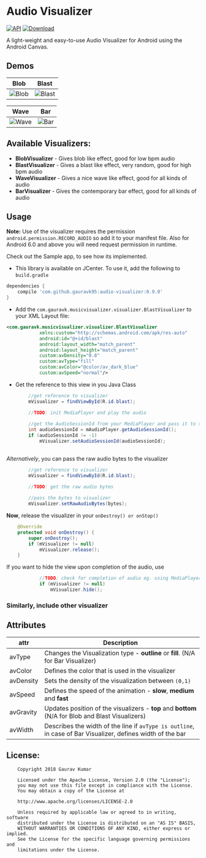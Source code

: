 # Audio Visualizer
[![API](https://img.shields.io/badge/API-14%2B-brightgreen.svg?style=flat)](https://android-arsenal.com/api?level=14)  [![Download](https://api.bintray.com/packages/gauravk95/maven-repo/audio-visualizer/images/download.svg?version=0.9.0) ](https://bintray.com/gauravk95/maven-repo/audio-visualizer/0.9.0/link)

A light-weight and easy-to-use Audio Visualizer for Android using the Android Canvas. 

## Demos
| Blob          | Blast           |
| ------------- |:-------------:| 
| ![Blob](https://raw.githubusercontent.com/gauravk95/audio-visualizer-android/master/samplegif/blob_sample.gif) |![Blast](https://raw.githubusercontent.com/gauravk95/audio-visualizer-android/master/samplegif/blast_sample.gif)|

| Wave          | Bar           |
| ------------- |:-------------:| 
| ![Wave](https://raw.githubusercontent.com/gauravk95/audio-visualizer-android/master/samplegif/wave_sample.gif) |![Bar](https://raw.githubusercontent.com/gauravk95/audio-visualizer-android/master/samplegif/bar_sample.gif)|

## Available Visualizers:
* **BlobVisualizer** - Gives blob like effect, good for low bpm audio
* **BlastVisualizer** - Gives a blast like effect, very random, good for high bpm audio
* **WaveVisualizer** - Gives a nice wave like effect, good for all kinds of audio
* **BarVisualizer** - Gives the contemporary bar effect, good for all kinds of audio

## Usage

**Note:** Use of the visualizer requires the permission `android.permission.RECORD_AUDIO` so add it to your manifest file. Also for Android 6.0 and above you will need request permission in runtime.

Check out the Sample app, to see how its implemented.

* This library is available on JCenter. To use it, add the following to `build.gradle`
```gradle
dependencies {
    compile 'com.github.gauravk95:audio-visualizer:0.9.0'
}
```
* Add the `com.gauravk.musicvisualizer.visualizer.BlastVisualizer` to your XML Layout file:
```xml
<com.gauravk.musicvisualizer.visualizer.BlastVisualizer
            xmlns:custom="http://schemas.android.com/apk/res-auto"
            android:id="@+id/blast"
            android:layout_width="match_parent"
            android:layout_height="match_parent"
            custom:avDensity="0.8"
            custom:avType="fill"
            custom:avColor="@color/av_dark_blue"
            custom:avSpeed="normal"/>
```
* Get the reference to this view in you Java Class
```java
        //get reference to visualizer
        mVisualizer = findViewById(R.id.blast);

        //TODO: init MediaPlayer and play the audio
        
        //get the AudioSessionId from your MediaPlayer and pass it to the visualizer
        int audioSessionId = mAudioPlayer.getAudioSessionId();
        if (audioSessionId != -1)
            mVisualizer.setAudioSessionId(audioSessionId);
        
```
*Alternatively*, you can pass the raw audio bytes to the visualizer
```java
        //get reference to visualizer
        mVisualizer = findViewById(R.id.blast);

        //TODO: get the raw audio bytes
        
        //pass the bytes to visualizer
        mVisualizer.setRawAudioBytes(bytes);
```
**Now**, release the visualizer in your `onDestroy() or onStop()`
```java
    @Override
    protected void onDestroy() {
        super.onDestroy();
        if (mVisualizer != null)
            mVisualizer.release();
    }
```
If you want to hide the view upon completion of the audio, use
```java
            //TODO: check for completion of audio eg. using MediaPlayer.OnCompletionListener()
            if (mVisualizer != null)
                mVisualizer.hide();
```

### Similarly, include other visualizer

## Attributes
| **attr**      | **Description**         |
| ------------- | ------------- | 
| avType     | Changes the Visualization type - **outline** or **fill**. (N/A for Bar Visualizer) | 
| avColor     | Defines the color that is used in the visualizer | 
| avDensity     | Sets the density of the visualization between `(0,1)` | 
| avSpeed     | Defines the speed of the animation - **slow**, **medium** and **fast** | 
| avGravity     | Updates position of the visualizers - **top** and **bottom** (N/A for Blob and Blast Visualizers) | 
| avWidth     | Describes the width of the line if `avType is outline`, in case of Bar Visualizer, defines width of the bar  | 

## License:
```
    Copyright 2018 Gaurav Kumar

    Licensed under the Apache License, Version 2.0 (the "License");
    you may not use this file except in compliance with the License.
    You may obtain a copy of the License at

    http://www.apache.org/licenses/LICENSE-2.0

    Unless required by applicable law or agreed to in writing, software
    distributed under the License is distributed on an "AS IS" BASIS,
    WITHOUT WARRANTIES OR CONDITIONS OF ANY KIND, either express or implied.
    See the License for the specific language governing permissions and
    limitations under the License.
```
